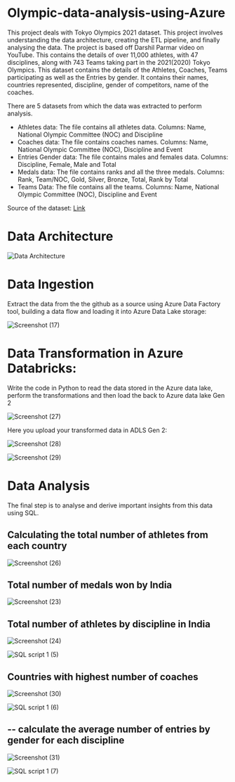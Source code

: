 # Olympic-data-analysis-using-Azure

This project deals with Tokyo Olympics 2021 dataset. This project involves understanding the data architecture, creating the ETL pipeline, and finally analysing the data. The project is based off Darshil Parmar video on YouTube. This contains the details of over 11,000 athletes, with 47 disciplines, along with 743 Teams taking part in the 2021(2020) Tokyo Olympics. This dataset contains the details of the Athletes, Coaches, Teams participating as well as the Entries by gender. It contains their names, countries represented, discipline, gender of competitors, name of the coaches. 

There are 5 datasets from which the data was extracted to perform analysis.

- Athletes data: The file contains all athletes data. Columns: Name, National Olympic Committee (NOC) and Discipline
- Coaches data: The file contains coaches names. Columns: Name, National Olympic Committee (NOC), Discipline and Event
- Entries Gender data: The file contains males and females data. Columns: Discipline, Female, Male and Total
- Medals data: The file contains ranks and all the three medals. Columns: Rank, Team/NOC, Gold, Silver, Bronze, Total, Rank by Total
- Teams Data: The file contains all the teams. Columns: Name, National Olympic Committee (NOC), Discipline and Event

Source of the dataset: [Link](https://www.kaggle.com/datasets/arjunprasadsarkhel/2021-olympics-in-tokyo)

# Data Architecture
![Data Architecture](https://github.com/rajsaurav/Olympic-data-analysis-using-azure/assets/35574674/9efffc59-0395-46fe-9d77-57bf4d91f037)


# Data Ingestion
Extract the data from the the github as a source using Azure Data Factory tool, building a data flow and loading it into Azure Data Lake storage:

![Screenshot (17)](https://github.com/rajsaurav/Olympic-data-analysis-using-azure/assets/35574674/6047e53e-2542-488d-b643-ddc884176503)

# Data Transformation in Azure Databricks:

Write the code in Python to read the data stored in the Azure data lake, perform the transformations and then load the back to Azure data lake Gen 2 

![Screenshot (27)](https://github.com/rajsaurav/Olympic-data-analysis-using-azure/assets/35574674/5d48dcd6-8d01-4f62-8308-fd501d5b4d22)

Here you upload your transformed data in ADLS Gen 2:

![Screenshot (28)](https://github.com/rajsaurav/Olympic-data-analysis-using-azure/assets/35574674/7ca05ddb-97a0-4cbd-be95-d4c663336a13)


![Screenshot (29)](https://github.com/rajsaurav/Olympic-data-analysis-using-azure/assets/35574674/7b03e6ea-69ee-4e5e-9a65-e4529d802b6c)


# Data Analysis 

The final step is to analyse and derive important insights from this data using SQL. 

## Calculating the total number of athletes from each country

![Screenshot (26)](https://github.com/rajsaurav/Olympic-data-analysis-using-azure/assets/35574674/f6e7a762-657f-48f2-9415-671043b150ee)


## Total number of medals won by India


![Screenshot (23)](https://github.com/rajsaurav/Olympic-data-analysis-using-azure/assets/35574674/4873bb22-26da-4fa2-9920-53a6bcc46072)


## Total number of athletes by discipline in India


![Screenshot (24)](https://github.com/rajsaurav/Olympic-data-analysis-using-azure/assets/35574674/791eae22-bdb1-4a9a-8dc1-938a751dcfbd)

![SQL script 1 (5)](https://github.com/rajsaurav/Olympic-data-analysis-using-azure/assets/35574674/3a38a871-1b79-4e7e-93db-5b47bc6790e3)

## Countries with highest number of coaches 

![Screenshot (30)](https://github.com/rajsaurav/Olympic-data-analysis-using-azure/assets/35574674/08c0abe0-e1b8-40d1-9faa-1f432b450842)

![SQL script 1 (6)](https://github.com/rajsaurav/Olympic-data-analysis-using-azure/assets/35574674/7790f114-6b40-4998-bac7-ff0d5c16d753)


## -- calculate the average number of entries by gender for each discipline 

![Screenshot (31)](https://github.com/rajsaurav/Olympic-data-analysis-using-azure/assets/35574674/b250bc22-eacd-4d35-8f22-1f279c2134ec)

![SQL script 1 (7)](https://github.com/rajsaurav/Olympic-data-analysis-using-azure/assets/35574674/a4d90b76-4723-4d62-955a-78ba1026b38d)


